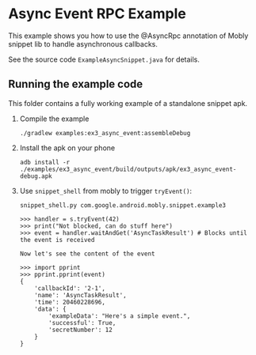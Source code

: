 # Async Event RPC Example

This example shows you how to use the @AsyncRpc annotation of Mobly snippet lib
to handle asynchronous callbacks.

See the source code `ExampleAsyncSnippet.java` for details.

## Running the example code

This folder contains a fully working example of a standalone snippet apk.

1.  Compile the example

        ./gradlew examples:ex3_async_event:assembleDebug

1.  Install the apk on your phone

        adb install -r ./examples/ex3_async_event/build/outputs/apk/ex3_async_event-debug.apk

1.  Use `snippet_shell` from mobly to trigger `tryEvent()`:

        snippet_shell.py com.google.android.mobly.snippet.example3

        >>> handler = s.tryEvent(42)
        >>> print("Not blocked, can do stuff here")
        >>> event = handler.waitAndGet('AsyncTaskResult') # Blocks until the event is received

        Now let's see the content of the event

        >>> import pprint
        >>> pprint.pprint(event)
        {
            'callbackId': '2-1',
            'name': 'AsyncTaskResult',
            'time': 20460228696,
            'data': {
                'exampleData': "Here's a simple event.",
                'successful': True,
                'secretNumber': 12
            }
        }
